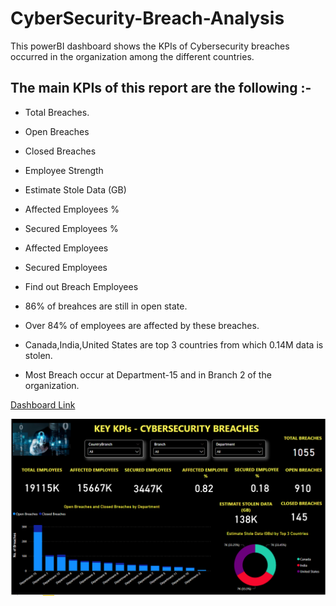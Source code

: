 # CyberSecurity-Breach-Analysis

This powerBI dashboard shows the KPIs of Cybersecurity breaches occurred in the organization among the different countries.

## The main KPIs of this report are the following :-

* Total Breaches.
* Open Breaches
* Closed Breaches
* Employee Strength
* Estimate Stole Data (GB) 
* Affected Employees %
* Secured Employees %
* Affected Employees
* Secured Employees
* Find out Breach Employees

* 86% of breahces are still in open state.

* Over 84% of employees are affected by these breaches.

* Canada,India,United States are top 3 countries from which 0.14M data is stolen.

* Most Breach occur at Department-15 and in Branch 2 of the organization.

[Dashboard Link](https://www.novypro.com/project/csb)



![Logo](https://github.com/hvardhank7/CyberSecurity-Breach-Analysis/blob/main/csb_dashboard.png)
